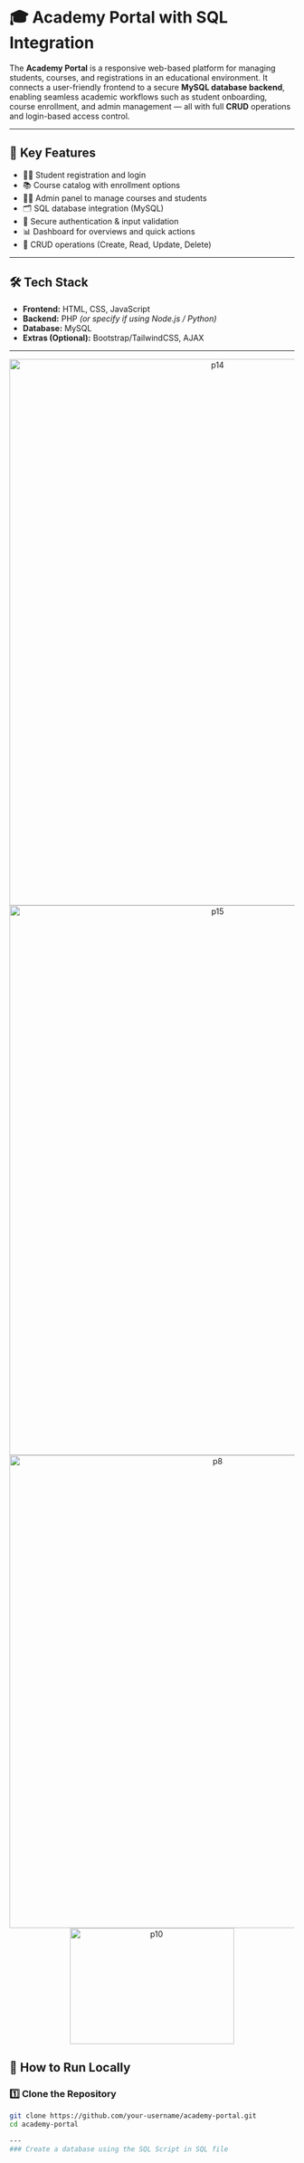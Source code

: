 # 🎓 Academy Portal with SQL Integration

The **Academy Portal** is a responsive web-based platform for managing students, courses, and registrations in an educational environment. It connects a user-friendly frontend to a secure **MySQL database backend**, enabling seamless academic workflows such as student onboarding, course enrollment, and admin management — all with full **CRUD** operations and login-based access control.

---

## 🔧 Key Features

- 👨‍🎓 Student registration and login
- 📚 Course catalog with enrollment options
- 👨‍🏫 Admin panel to manage courses and students
- 🗂️ SQL database integration (MySQL)
- 🔐 Secure authentication & input validation
- 📊 Dashboard for overviews and quick actions
- 💾 CRUD operations (Create, Read, Update, Delete)

---

## 🛠️ Tech Stack

- **Frontend:** HTML, CSS, JavaScript
- **Backend:** PHP *(or specify if using Node.js / Python)*
- **Database:** MySQL
- **Extras (Optional):** Bootstrap/TailwindCSS, AJAX

---

<p align="center">
<img width="720" height="966" alt="p14" src="https://github.com/user-attachments/assets/8328297e-eb00-4bf3-8cf4-135a4b22f31a" />
  <br/>
<img width="720" height="972" alt="p15" src="https://github.com/user-attachments/assets/8ebdce1f-d41f-4fb7-8b6a-f9b4dc83a809" />
  <br/>
<img width="720" height="836" alt="p8" src="https://github.com/user-attachments/assets/dbcc5b53-bc6f-4315-aea7-ef9f11632453" />
  <br/>
  <img width="290" height="205" alt="p10" src="https://github.com/user-attachments/assets/be512a4c-36d3-4a7c-a121-9c055aa79079" />
</p>

## 📂 How to Run Locally

### 1️⃣ Clone the Repository

```bash
git clone https://github.com/your-username/academy-portal.git
cd academy-portal

---
### Create a database using the SQL Script in SQL file



